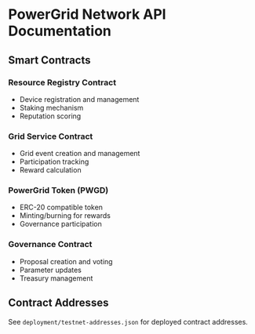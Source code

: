 # PowerGrid Network API Documentation

## Smart Contracts

### Resource Registry Contract
- Device registration and management
- Staking mechanism
- Reputation scoring

### Grid Service Contract  
- Grid event creation and management
- Participation tracking
- Reward calculation

### PowerGrid Token (PWGD)
- ERC-20 compatible token
- Minting/burning for rewards
- Governance participation

### Governance Contract
- Proposal creation and voting
- Parameter updates
- Treasury management

## Contract Addresses
See `deployment/testnet-addresses.json` for deployed contract addresses.
